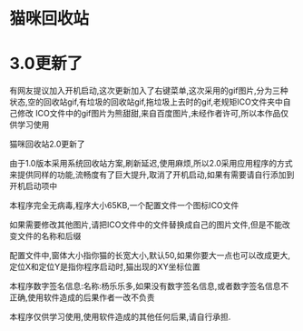 # 猫咪回收站
# 3.0更新了

 有网友提议加入开机启动,这次更新加入了右键菜单,这次采用的gif图片,分为三种状态,空的回收站gif,有垃圾的回收站gif,拖垃圾上去时的gif,老规矩ICO文件夹中自己修改
 ICO文件中的gif图片为熊甜甜,来自百度图片,未经作者许可,所以本作品仅供学习使用
 
 猫咪回收站2.0更新了

 由于1.0版本采用系统回收站方案,刷新延迟,使用麻烦,所以2.0采用应用程序的方式来提供同样的功能,流畅度有了巨大提升,取消了开机启动,如果有需要请自行添加到开机启动项中
 
 本程序完全无病毒,程序大小65KB,一个配置文件一个图标ICO文件
 
 如果需要修改其他图片,请把ICO文件中的文件替换成自己的图片文件,但是不能改变文件的名称和后缀
 
 配置文件中,窗体大小指你猫的长宽大小,默认50,如果你要大一点也可以改成更大,定位X和定位Y是指你程序启动时,猫出现的XY坐标位置
 
 本程序数字签名信息:名称:杨乐乐多,如果没有数字签名信息,或者数字签名信息不正确,使用软件造成的后果作者一改不负责
 
 本程序仅供学习使用,使用软件造成的其他任何后果,请自行承担.
